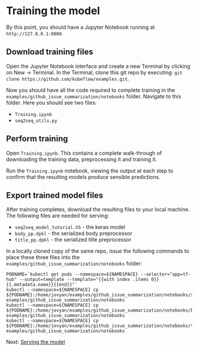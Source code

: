 # Training the model

By this point, you should have a Jupyter Notebook running at `http://127.0.0.1:8000`.

## Download training files

Open the Jupyter Notebook interface and create a new Terminal by clicking on New -> Terminal. In the Terminal, clone this git repo by executing: `git clone https://github.com/kubeflow/examples.git`.

Now you should have all the code required to complete training in the `examples/github_issue_summarization/notebooks` folder. Navigate to this folder. Here you should see two files:

*    `Training.ipynb`
*    `seq2seq_utils.py`

## Perform training

Open `Training.ipynb`. This contains a complete walk-through of downloading the training data, preprocessing it and training it.

Run the `Training.ipynb` notebook, viewing the output at each step to confirm that the resulting models produce sensible predictions.

## Export trained model files

After training completes, download the resulting files to your local machine. The following files are needed for serving:

* `seq2seq_model_tutorial.h5` - the keras model
* `body_pp.dpkl` - the serialized body preprocessor
* `title_pp.dpkl` - the serialized title preprocessor

In a locally cloned copy of the same repo, issue the following commands to place these three files into the `examples/github_issue_summarization/notebooks` folder:

```
PODNAME=`kubectl get pods --namespace=${NAMESPACE} --selector="app=tf-hub" --output=template --template="{{with index .items 0}}{{.metadata.name}}{{end}}"`
kubectl --namespace=${NAMESPACE} cp ${PODNAME}:/home/jovyan/examples/github_issue_summarization/notebooks/seq2seq_model_tutorial.h5 examples/github_issue_summarization/notebooks
kubectl --namespace=${NAMESPACE} cp ${PODNAME}:/home/jovyan/examples/github_issue_summarization/notebooks/body_pp.dpkl examples/github_issue_summarization/notebooks
kubectl --namespace=${NAMESPACE} cp ${PODNAME}:/home/jovyan/examples/github_issue_summarization/notebooks/title_pp.dpkl examples/github_issue_summarization/notebooks
```


Next: [Serving the model](serving_the_model.md)

